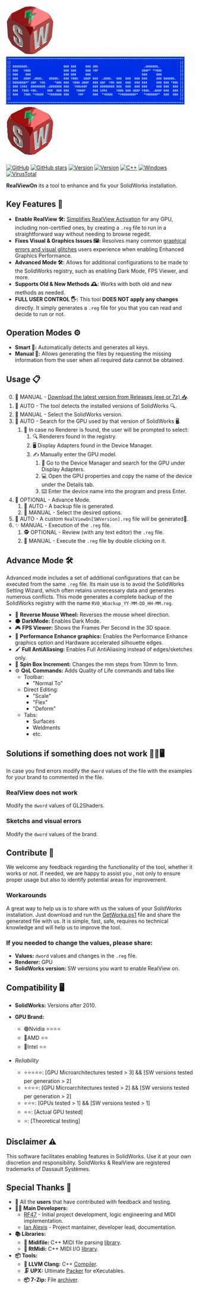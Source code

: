 # ![logo](assets/images/RealViewOn.png) ![header](assets/images/Header.png) ![logo](assets/images/RealViewOnOff.gif)

[![GitHub](https://img.shields.io/badge/GitHub-%23121011.svg?logo=github&logoColor=white&style=flat-square)](https://github.com/ianalexis/Real-View-On-Releases)
[![GitHub stars](https://img.shields.io/github/stars/ianalexis/Real-View-On-Releases?style=flat-square&logo=github)](https://github.com/ianalexis/Real-View-On-Releases/stargazers)
[![Version](https://img.shields.io/github/v/release/ianalexis/Real-View-On-Releases?color=darkgreen&label=Download%20Stable&style=flat-square)](https://github.com/ianalexis/Real-View-On-Releases/releases/latest/download/RealViewOn.7z)
[![Version](https://img.shields.io/github/v/release/ianalexis/Real-View-On-Releases?color=orangered&label=Download%20Pre-Release&style=flat-square&include_prereleases)](https://github.com/ianalexis/Real-View-On-Releases/releases)
[![C++](https://img.shields.io/badge/C++-%2300599C.svg?logo=c%2B%2B&logoColor=white&style=flat-square)](https://isocpp.org/)
[![Windows](https://custom-icon-badges.demolab.com/badge/Windows-0078D6?logo=windows11&logoColor=white&style=flat-square)](https://www.microsoft.com/windows/)
[![VirusTotal](https://img.shields.io/badge/VirusTotal-Scan%20Report-blue?style=flat-square&logo=virustotal)](https://www.virustotal.com/gui/file/5a3d9dad0af25f145b141045677b499fd15b7a034a6bb5ef88b3b946c8e4f924)

**RealViewOn** its a tool to enhance and fix your SolidWorks installation.

## Key Features 🌟

- **Enable RealView 🛠️:** [Simplifies RealView Activation](assets/images/BeforeAfter.png) for any GPU, including non-certified ones, by creating a `.reg` file to run in a straightforward way without needing to browse regedit.
- **Fixes Visual & Graphics Issues 🖼️:** Resolves many common [graphical errors and visual glitches](assets/images/SketchVisualError.png) users experience when enabling Enhanced Graphics Performance.
- **Advanced Mode 🛠️:** Allows for additional configurations to be made to the SolidWorks registry, such as enabling Dark Mode, FPS Viewer, and more.
- **Supports Old & New Methods 🕰️:** Works with both old and new methods as needed.
- **FULL USER CONTROL 🖐️:** This tool **DOES NOT apply any changes** directly. It simply generates a `.reg` file for you that you can read and decide to run or not.

## Operation Modes ⚙️

- **Smart 🤖:** Automatically detects and generates all keys.
- **Manual 📝:** Allows generating the files by requesting the missing information from the user when all required data cannot be obtained.

## Usage 📋

0. 🧑 MANUAL - [Download the latest version from Releases (exe or 7z) 📥](https://github.com/ianalexis/Real-View-On-Releases/releases).
1. 🤖 AUTO - The tool detects the installed versions of SolidWorks 🔍.
2. 📑 MANUAL - Select the SolidWorks version.
3. 🤖 AUTO - Search for the GPU used by that version of SolidWorks 🖥️.
   1. 🚧 In case no Renderer is found, the user will be prompted to select:
      1. 🔍 Renderers found in the registry.
      2. 🖥️ Display Adapters found in the Device Manager.
      3. ✍️ Manually enter the GPU model.
         1. 📝 Go to the Device Manager and search for the GPU under Display Adapters.
         2. 💻 Open the GPU properties and copy the name of the device under the Details tab.
         3. ⌨️ Enter the device name into the program and press Enter.
4. 🧑 OPTIONAL - Advance Mode.
   1. 🤖 AUTO - A backup file is generated.
   2. 📑 MANUAL - Select the desired options.
5. 🤖 AUTO - A custom `RealViewOn[SWVersion].reg` file will be generated📝.
6. ✨ MANUAL - Execution of the `.reg` file.
   1. 🕵️ OPTIONAL - Review (with any text editor) the `.reg` file.
   2. 🚀 MANUAL - Execute the `.reg` file by double clicking on it.

## Advance Mode 🛠️

Advanced mode includes a set of additional configurations that can be executed from the same `.reg` file.
Its main use is to avoid the SolidWorks Setting Wizard, which often retains unnecessary data and generates numerous conflicts.
This mode generates a complete backup of the SolidWorks registry with the name `RVO_Wbackup_YY-MM-DD_HH-MM.reg`.

- 🔄 **Reverse Mouse Wheel:** Reverses the mouse wheel direction.
- 🌑 **DarkMode:** Enables Dark Mode.
- 🎮 **FPS Viewer:** Shows the Frames Per Second in the 3D space.
- 🚀 **Performance Enhance graphics:** Enables the Performance Enhance graphics option and Hardware accelerated silhouette edges.
- 🖌️ **Full AntiAliasing:** Enables Full AntiAliasing instead of edges/sketches only.
- 📏 **Spin Box Increment:** Changes the mm steps from 10mm to 1mm.
- ⚙️ **QoL Commands:** Adds Quality of Life commands and tabs like
  - Toolbar:
    - "Normal To"
  - Direct Editing:
    - "Scale"
    - "Flex"
    - "Deform"
  - Tabs:
    - Surfaces
    - Weldments
    - etc.

## Solutions if something does not work 👩‍🔧🖥️

In case you find errors modify the `dword` values of the file with the examples for your brand to commented in the file.

### RealView does not work

Modify the `dword` values of GL2Shaders.

### Sketchs and visual errors

Modify the `dword` values of the brand.

## Contribute 🤝

We welcome any feedback regarding the functionality of the tool, whether it works or not.
If needed, we are happy to assist you , not only to ensure proper usage but also to identify potential areas for improvement.

### Workarounds

A great way to help us is to share with us the values of your SolidWorks installation.
Just download and run the [GetWorka.ps1](https://github.com/ianalexis/Real-View-On-Releases/blob/main/GetWorka.ps1) file and share the generated file with us.
It is simple, fast, safe, requires no technical knowledge and will help us to improve the tool.

### If you needed to change the values, please share:

- **Values:** `dword` values and changes in the `.reg` file.
- **Renderer:** GPU
- **SolidWorks version:** SW versions you want to enable RealView on.

## Compatibility 🖥️

- **SolidWorks:** Versions after 2010.
- **GPU Brand:**
  - 🟢Nvidia ⭐⭐⭐⭐
  - 🔴AMD ⭐⭐
  - 🔵Intel ⭐⭐

- *Reliability*
  - ⭐⭐⭐⭐⭐: [GPU Microarchitectures tested > 3] && [SW versions tested per generation > 2]
  - ⭐⭐⭐⭐: [GPU Microarchitectures tested > 2] && [SW versions tested per generation > 2]
  - ⭐⭐⭐: [GPUs tested > 1] && [SW versions tested > 1]
  - ⭐⭐: [Actual GPU tested]
  - ⭐: [Theoretical testing]

## Disclaimer ⚠️

This software facilitates enabling features in SolidWorks. Use it at your own discretion and responsibility.
SolidWorks & RealView are registered trademarks of Dassault Systèmes.

## Special Thanks 💖

- 👷 All the **users** that have contributed with feedback and testing.
- 👨‍💻 **Main Developers:**
  - [RF47](https://github.com/RF47) - Initial project development, logic engineering and MIDI implementation.
  - [Ian Alexis](https://github.com/ianalexis) - Project mantainer, developer lead, documentation.
- **📚 Libraries:**
  - **🎼 Midifile:** C++ MIDI file parsing [library](https://github.com/craigsapp/midifile).
  - **🎵 RtMidi:** C++ MIDI I/O [library](https://github.com/thestk/rtmidi).
- **📦 Tools:**
  - **🦇 LLVM Clang:** C++ [Compiler](https://clang.llvm.org/).
  - **🗜️ UPX:** Ultimate [Packer](https://github.com/upx/upx) for eXecutables.
  - **📦 7-Zip:** File [archiver](https://www.7-zip.org/).
